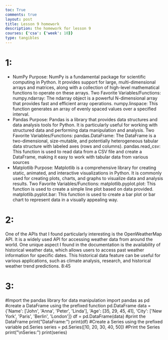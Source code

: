 ```yaml
---
toc: True
comments: true
layout: post
title: Lesson 9 homework
description: the homework for lesson 9
courses: {'csa': {'week': 10}}
type: tangibles
---
```


# 1:
- NumPy
Purpose: NumPy is a fundamental package for scientific computing in Python. It provides support for large, multi-dimensional arrays and matrices, along with a collection of high-level mathematical functions to operate on these arrays.
Two Favorite Variables/Functions:
numpy.ndarray: The ndarray object is a powerful N-dimensional array that provides fast and efficient array operations.
numpy.linspace: This function generates an array of evenly spaced values over a specified interval.
- Pandas
Purpose: Pandas is a library that provides data structures and data analysis tools for Python. It is particularly useful for working with structured data and performing data manipulation and analysis.
Two Favorite Variables/Functions:
pandas.DataFrame: The DataFrame is a two-dimensional, size-mutable, and potentially heterogeneous tabular data structure with labeled axes (rows and columns).
pandas.read_csv: This function is used to read data from a CSV file and create a DataFrame, making it easy to work with tabular data from various sources
- Matplotlib
Purpose: Matplotlib is a comprehensive library for creating static, animated, and interactive visualizations in Python. It is commonly used for creating plots, charts, and graphs to visualize data and analysis results.
Two Favorite Variables/Functions:
matplotlib.pyplot.plot: This function is used to create a simple line plot based on data provided.
matplotlib.pyplot.bar: This function is used to create a bar plot or bar chart to represent data in a visually appealing way.

# 2: 
One of the APIs that I found particularly interesting is the OpenWeatherMap API. It is a widely used API for accessing weather data from around the world. One unique aspect I found in the documentation is the availability of historical weather data, which allows users to access past weather information for specific dates. This historical data feature can be useful for various applications, such as climate analysis, research, and historical weather trend predictions.
8:45
# 3: 
#Import the pandas library for data manipulation
import pandas as pd
#create a DataFrame using the prefixed function pd.DataFrame
data = {'Name': ['John', 'Anna', 'Peter', 'Linda'],
        'Age': [35, 29, 45, 41],
        'City': ['New York', 'Paris', 'Berlin', 'London']}
df = pd.DataFrame(data)
#print the DataFrame
print("DataFrame:")
print(df)
#Create a Series using the prefixed variable pd.Series
series = pd.Series([10, 20, 30, 40, 50])
#Print the Series
print("\nSeries:")
print(series)